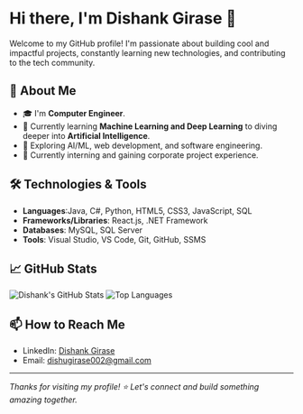 # Hi there, I'm Dishank Girase 👋

Welcome to my GitHub profile! I'm passionate about building cool and impactful projects, constantly learning new technologies, and contributing to the tech community.

## 🚀 About Me

- 🎓 I'm **Computer Engineer**.
- 🌱 Currently learning **Machine Learning and Deep Learning** to diving deeper into **Artificial Intelligence**.
- 🧠 Exploring AI/ML, web development, and software engineering.
- 💼 Currently interning and gaining corporate project experience.

## 🛠️ Technologies & Tools

- **Languages**:Java, C#, Python, HTML5, CSS3, JavaScript, SQL
- **Frameworks/Libraries**: React.js, .NET Framework
- **Databases**: MySQL, SQL Server
- **Tools**: Visual Studio, VS Code, Git, GitHub, SSMS

## 📈 GitHub Stats

![Dishank's GitHub Stats](https://github-readme-stats.vercel.app/api?username=Dishank002&show_icons=true&theme=tokyonight)
![Top Languages](https://github-readme-stats.vercel.app/api/top-langs/?username=Dishank002&layout=compact&theme=tokyonight)

## 📫 How to Reach Me

- LinkedIn: [Dishank Girase](https://www.linkedin.com/in/dishankgirase/)
- Email: dishugirase002@gmail.com

---

_Thanks for visiting my profile! ⭐ Let's connect and build something amazing together._
